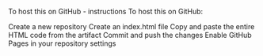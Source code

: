 To host this on GitHub - instructions
To host this on GitHub:

Create a new repository
Create an index.html file
Copy and paste the entire HTML code from the artifact
Commit and push the changes
Enable GitHub Pages in your repository settings
